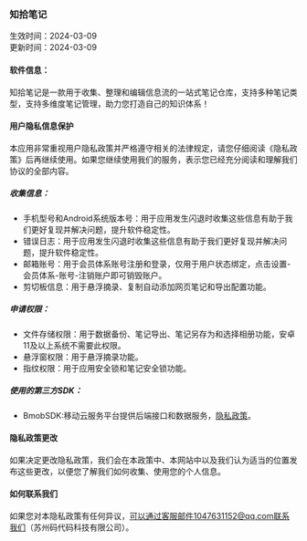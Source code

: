### 知拾笔记

生效时间：2024-03-09  
更新时间：2024-03-09

#### 软件信息：

知拾笔记是一款用于收集、整理和编辑信息流的一站式笔记仓库，支持多种笔记类型，支持多维度笔记管理，助力您打造自己的知识体系！

#### 用户隐私信息保护

本应用非常重视用户隐私政策并严格遵守相关的法律规定，请您仔细阅读《隐私政策》后再继续使用。如果您继续使用我们的服务，表示您已经充分阅读和理解我们协议的全部内容。

##### 收集信息：

* 手机型号和Android系统版本号：用于应用发生闪退时收集这些信息有助于我们更好复现并解决问题，提升软件稳定性。
* 错误日志：用于应用发生闪退时收集这些信息有助于我们更好复现并解决问题，提升软件稳定性。
* 邮箱账号：用于会员体系账号注册和登录，仅用于用户状态绑定，点击设置-会员体系-账号-注销账户即可销毁账户。
* 剪切板信息：用于悬浮摘录、复制自动添加网页笔记和导出配置功能。

##### 申请权限：

* 文件存储权限：用于数据备份、笔记导出、笔记另存为和选择相册功能，安卓11及以上系统不需要此权限。
* 悬浮窗权限：用于悬浮摘录功能。
* 指纹权限：用于应用安全锁和笔记安全锁功能。

##### 使用的第三方SDK：

* BmobSDK:移动云服务平台提供后端接口和数据服务，[隐私政策](https://www.bmobapp.com/privacy)。

#### 隐私政策更改

如果决定更改隐私政策，我们会在本政策中、本网站中以及我们认为适当的位置发布这些更改，以便您了解我们如何收集、使用您的个人信息。

#### 如何联系我们

如果您对本隐私政策有任何异议，可以通过客服邮件1047631152@qq.com联系我们（苏州码代码科技有限公司）。












